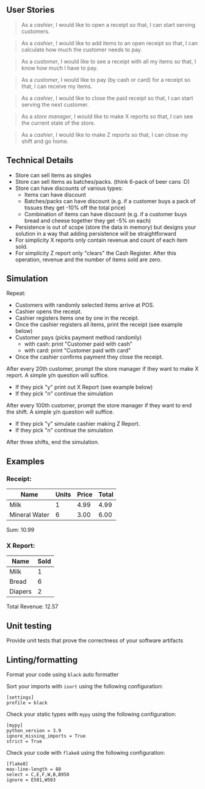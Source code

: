 ## User Stories

> As a *cashier*, I would like to open a receipt so that, I can start serving customers.

> As a *cashier*, I would like to add items to an open receipt so that, I can calculate how much the customer needs to pay.

> As a *customer*, I would like to see a receipt with all my items so that, I know how much I have to pay.

> As a *customer*, I would like to pay (by cash or card) for a receipt so that, I can receive my items.

> As a *cashier*, I would like to close the paid receipt so that, I can start serving the next customer.

> As a *store manager*, I would like to make X reports so that, I can see the current state of the store.

> As a *cashier*, I would like to make Z reports so that, I can close my shift and go home.

## Technical Details

- Store can sell items as singles
- Store can sell items as batches/packs. (think 6-pack of beer cans :D)
- Store can have discounts of various types:
  * Items can have discount
  * Batches/packs can have discount (e.g. if a customer buys a pack of tissues they get -10% off the total price)
  * Combination of items can have discount (e.g. if a customer buys bread and cheese together they get -5% on each)
- Persistence is out of scope (store the data in memory) but designs your solution in a way that adding persistence will be straightforward
- For simplicity X reports only contain revenue and count of each item sold.
- For simplicity Z report only "clears" the Cash Register. After this operation, revenue and the number of items sold are zero.


## Simulation

Repeat:
  - Customers with randomly selected items arrive at POS.
  - Cashier opens the receipt.
  - Cashier registers items one by one in the receipt.
  - Once the cashier registers all items, print the receipt (see example below)
  - Customer pays (picks payment method randomly)
    * with cash: print "Customer paid with cash"
    * with card: print "Customer paid with card"
  - Once the cashier confirms payment they close the receipt.

After every 20th customer, prompt the store manager if they want to make X report. A simple y/n question will suffice.
  * If they pick "y" print out X Report (see example below)
  * If they pick "n" continue the simulation

After every 100th customer, prompt the store manager if they want to end the shift. A simple y/n question will suffice.
  * If they pick "y" simulate cashier making Z Report.
  * If they pick "n" continue the simulation

After three shifts, end the simulation.

## Examples

### Receipt:

| Name          | Units | Price | Total |
|---------------|-------|-------|-------|
| Milk          | 1     | 4.99  | 4.99  |
| Mineral Water | 6     | 3.00  | 6.00  |

Sum: 10.99

### X Report:

| Name    | Sold |
|---------|------|
| Milk    | 1    |
| Bread   | 6    |
| Diapers | 2    |

Total Revenue: 12.57


## Unit testing

Provide unit tests that prove the correctness of your software artifacts

## Linting/formatting

Format your code using `black` auto formatter

Sort your imports with `isort` using the following configuration:

```
[settings]
profile = black
```

Check your static types with `mypy` using the following configuration:

```
[mypy]
python_version = 3.9
ignore_missing_imports = True
strict = True
```

Check your code with `flake8` using the following configuration:

```
[flake8]
max-line-length = 88
select = C,E,F,W,B,B950
ignore = E501,W503
```